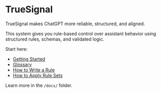 # TrueSignal

TrueSignal makes ChatGPT more reliable, structured, and aligned.

This system gives you rule-based control over assistant behavior using structured rules, schemas, and validated logic.

Start here:
- [Getting Started](getting_started.md)
- [Glossary](glossary.md)
- [How to Write a Rule](writing/how_to_write_a_rule.md)
- [How to Apply Rule Sets](usage/using_rule_sets.md)

Learn more in the `/docs/` folder.